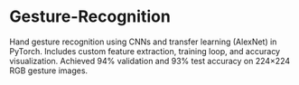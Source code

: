 # Gesture-Recognition
Hand gesture recognition using CNNs and transfer learning (AlexNet) in PyTorch. Includes custom feature extraction, training loop, and accuracy visualization. Achieved 94% validation and 93% test accuracy on 224×224 RGB gesture images.

